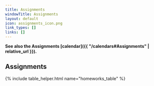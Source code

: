 ```yaml
---
title: Assignments
windowTitle: Assignments
layout: default
icon: assignments_icon.png
link_types: []
links: []
---
```


<!-- # {{ page.title }} -->

**See also the Assignments [calendar]({{ "/calendars#Assignments" | relative_url }}).**

## Assignments ##

{% include table_helper.html name="homeworks_table" %}